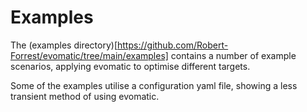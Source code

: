 # Examples

The (examples
directory)[https://github.com/Robert-Forrest/evomatic/tree/main/examples]
contains a number of example scenarios, applying evomatic to optimise different
targets.

Some of the examples utilise a configuration yaml file, showing a less transient
method of using evomatic.
